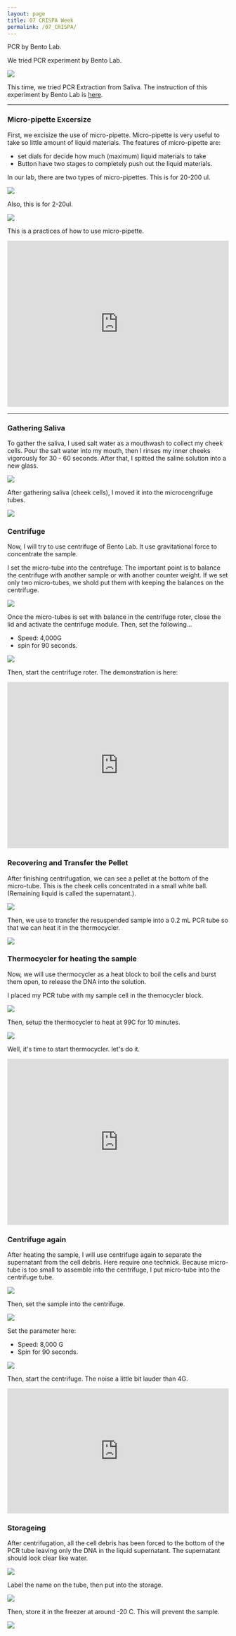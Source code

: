 ```yaml
---
layout: page
title: 07 CRISPA Week
permalink: /07_CRISPA/
---
```


PCR by Bento Lab.

We tried PCR experiment by Bento Lab.

![](../images/week07/IMG_1435.jpeg)

This time, we tried PCR Extraction from Saliva. The instruction of this experiment by Bento Lab is [here](https://bento.bio/protocol/biotechnology-101/dna-extraction-from-saliva/).

---

### Micro-pipette Excersize

First, we excisize the use of micro-pipette. Micro-pipette is very useful to take so little amount of liquid materials. The features of micro-pipette are:

- set dials for decide how much (maximum) liquid materials to take
- Button have two stages to completely push out the liquid materials.

In our lab, there are two types of micro-pipettes. This is for 20-200 ul.

![](../images/week07/IMG_1437.jpeg)

Also, this is for 2-20ul.

![](../images/week07/IMG_1439.jpeg)

This is a practices of how to use micro-pipette.

<div style="padding:75% 0 0 0;position:relative;"><iframe src="https://player.vimeo.com/video/720434638?h=feb089c302&amp;badge=0&amp;autopause=0&amp;player_id=0&amp;app_id=58479" frameborder="0" allow="autoplay; fullscreen; picture-in-picture" allowfullscreen style="position:absolute;top:0;left:0;width:100%;height:100%;" title="Micro-pipette demonstrations"></iframe></div><script src="https://player.vimeo.com/api/player.js"></script>

---

### Gathering Saliva

To gather the saliva, I used salt water as a mouthwash to collect my cheek cells. Pour the salt water into my mouth, then I rinses my inner cheeks vigorously for 30 - 60 seconds. After that, I spitted the saline solution into a new glass.

![](../images/week07/IMG_1445.jpeg)

After gathering saliva (cheek cells), I moved it into the microcengrifuge tubes.

![](../images/week07/IMG_1446.jpeg)


### Centrifuge

Now, I will try to use centrifuge of Bento Lab. It use gravitational force to concentrate the sample. 

I set the micro-tube into the centrefuge. The important point is to balance the centrifuge with another sample or with another counter weight. If we set only two micro-tubes, we shold put them with keeping the balances on the centrifuge. 

![](../images/week07/IMG_1449.jpeg)

Once the micro-tubes is set with balance in the centrifuge roter, close the lid and activate the centrifuge module. Then, set the following...

- Speed: 4,000G
- spin for 90 seconds.

![](../images/week07/IMG_1454.jpeg)

Then, start the centrifuge roter. The demonstration is here:

<div style="padding:75% 0 0 0;position:relative;"><iframe src="https://player.vimeo.com/video/720654129?h=24e9765522&amp;badge=0&amp;autopause=0&amp;player_id=0&amp;app_id=58479" frameborder="0" allow="autoplay; fullscreen; picture-in-picture" allowfullscreen style="position:absolute;top:0;left:0;width:100%;height:100%;" title="Centrifuge by Bento Lab"></iframe></div><script src="https://player.vimeo.com/api/player.js"></script>

### Recovering and Transfer the Pellet

After finishing centrifugation, we can see a pellet at the bottom of the micro-tube. This is the cheek cells concentrated in a small white ball. (Remaining liquid is called the supernatant.).

![](../images/week07/IMG_1459.jpeg)

Then, we use to transfer the resuspended sample into a 0.2 mL PCR tube so that we can heat it in the thermocycler.

![](../images/week07/IMG_1507.jpeg)

### Thermocycler for heating the sample

Now, we will use thermocycler as a heat block to boil the cells and burst them open, to release the DNA into the solution.

I placed my PCR tube with my sample cell in the themocycler block.

![](../images/week07/IMG_1512.jpeg)

Then, setup the thermocycler to heat at 99C for 10 minutes.

![](../images/week07/IMG_1512.jpeg)

Well, it's time to start thermocycler. let's do it.

<div style="padding:75% 0 0 0;position:relative;"><iframe src="https://player.vimeo.com/video/720676678?h=109ac2cbf0&amp;badge=0&amp;autopause=0&amp;player_id=0&amp;app_id=58479" frameborder="0" allow="autoplay; fullscreen; picture-in-picture" allowfullscreen style="position:absolute;top:0;left:0;width:100%;height:100%;" title="IMG_1471.mov"></iframe></div><script src="https://player.vimeo.com/api/player.js"></script>


### Centrifuge again

After heating the sample, I will use centrifuge again to separate the supernatant from the cell debris.
Here require one technick. Because micro-tube is too small to assemble into the centrifuge, I put micro-tube into the centrifuge tube.

![](../images/week07/IMG_1519.jpeg)

Then, set the sample into the centrifuge.

![](../images/week07/IMG_1520.jpeg)

Set the parameter here:

- Speed: 8,000 G
- Spin for 90 seconds.

![](../images/week07/IMG_1521.jpeg)

Then, start the centrifuge. The noise a little bit lauder than 4G.

<div style="padding:56.25% 0 0 0;position:relative;"><iframe src="https://player.vimeo.com/video/720886969?h=2237bcb197&amp;badge=0&amp;autopause=0&amp;player_id=0&amp;app_id=58479" frameborder="0" allow="autoplay; fullscreen; picture-in-picture" allowfullscreen style="position:absolute;top:0;left:0;width:100%;height:100%;" title="Centrifuge Extraction with 8G"></iframe></div><script src="https://player.vimeo.com/api/player.js"></script>

### Storageing

After centrifugation, all the cell debris has been forced to the bottom of the PCR tube leaving only the DNA in the liquid supernatant. The supernatant should look clear like water.

![](../images/week07/IMG_1523.jpeg)

Label the name on the tube, then put into the storage. 

![](../images/week07/IMG_1527.jpeg)

Then, store it in the freezer at around -20 C. This will prevent the sample.

![](../images/week07/IMG_1531.jpeg)



